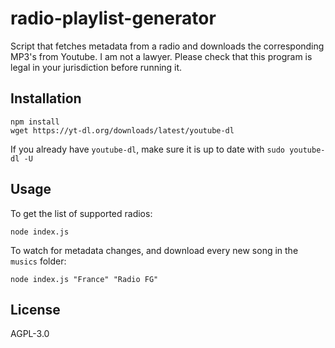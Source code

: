 # radio-playlist-generator

Script that fetches metadata from a radio and downloads the corresponding MP3's from Youtube.
I am not a lawyer. Please check that this program is legal in your jurisdiction before running it.

## Installation
```
npm install
wget https://yt-dl.org/downloads/latest/youtube-dl
```

If you already have `youtube-dl`, make sure it is up to date with `sudo youtube-dl -U`

## Usage

To get the list of supported radios:
```
node index.js
```

To watch for metadata changes, and download every new song in the `musics` folder:
```
node index.js "France" "Radio FG"
```

## License

AGPL-3.0

